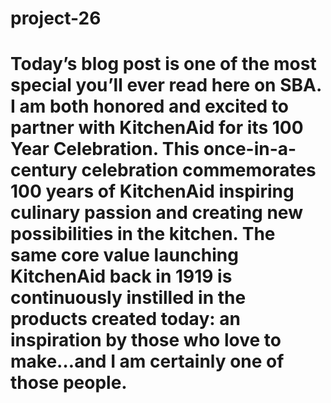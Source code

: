 # project-26
# Today’s blog post is one of the most special you’ll ever read here on SBA. I am both honored and excited to partner with KitchenAid for its 100 Year Celebration. This once-in-a-century celebration commemorates 100 years of KitchenAid inspiring culinary passion and creating new possibilities in the kitchen. The same core value launching KitchenAid back in 1919 is continuously instilled in the products created today: an inspiration by those who love to make…and I am certainly one of those people.


